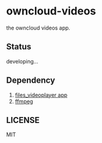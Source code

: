 # owncloud-videos
the owncloud videos app.
## Status
developing...

## Dependency
1. [files_videoplayer app](https://github.com/owncloud/files_videoplayer) <br>
2. [ffmpeg](http://ffmpeg.org/)

## LICENSE
MIT